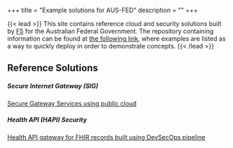 +++
title = "Example solutions for AUS-FED"
description = ""
+++

{{< lead >}}
This site contains reference cloud and security solutions built by <a href="https://f5.com" target="_blank">F5</a> for the Australian Federal Government. The repository containing information can be found at <a href="https://github.com/apcj-f5/ausfed-solutions" target="_blank"> the following link</a>, where examples are listed as a way to quickly deploy in order to demonstrate concepts.
{{< /lead >}}


## Reference Solutions
<div class="row py-3 mb-5">
	<div class="col-md-4">
		<div class="card flex-row border-0">
			<div class="mt-3">
				<span class="fas fa-tachometer-alt fa-2x text-primary"></span>
			</div>
			<div class="card-body pl-2">
				<h5 class="card-title">
                    Secure Internet Gateway (SIG)
				</h5>
				<p class="card-text text-muted">
                    <a href=https://github.com/apcj-f5/ausfed-sig target="_blank">
					Secure Gateway Services using public cloud
                    </a>
				</p>
			</div>
		</div>
	</div>
	<div class="col-md-4">
		<div class="card flex-row border-0">
			<div class="mt-3">
				<span class="fas fa-paint-brush fa-2x text-primary"></span>
			</div>
			<div class="card-body pl-2">
				<h5 class="card-title">
                    Health API (HAPI) Security
				</h5>
				<p class="card-text text-muted">
                    <a href="https://github.com/apcj-f5/hapi-fhir" target="_blank">
					Health API gateway for FHIR records built using DevSecOps pipeline
                    </a>
				</p>
			</div>
		</div>
	</div>
</div>

